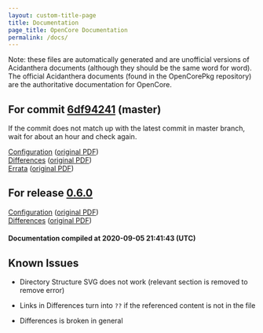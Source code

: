 ```yaml
---
layout: custom-title-page
title: Documentation
page_title: OpenCore Documentation
permalink: /docs/
---
```

Note: these files are automatically generated and are unofficial versions of Acidanthera documents (although they should be the same word for word). The official Acidanthera documents (found in the OpenCorePkg repository) are the authoritative documentation for OpenCore.

## For commit [6df94241](https://github.com/acidanthera/OpenCorePkg/tree/6df942413c09b5d64b8f7b4af17315d33ba8412c) (master)

If the commit does not match up with the latest commit in master branch, wait for about an hour and check again.

[Configuration](latest/Configuration.html) ([original PDF](https://github.com/acidanthera/OpenCorePkg/blob/6df942413c09b5d64b8f7b4af17315d33ba8412c/Docs/Configuration.pdf))
<br>
[Differences](latest/Differences.html) ([original PDF](https://github.com/acidanthera/OpenCorePkg/blob/6df942413c09b5d64b8f7b4af17315d33ba8412c/Docs/Differences/Differences.pdf))
<br>
[Errata](latest/Errata.html) ([original PDF](https://github.com/acidanthera/OpenCorePkg/blob/6df942413c09b5d64b8f7b4af17315d33ba8412c/Docs/Errata/Errata.pdf))

## For release [0.6.0](https://github.com/acidanthera/OpenCorePkg/tree/0.6.0)

[Configuration](release/Configuration.html) ([original PDF](https://github.com/acidanthera/OpenCorePkg/blob/0.6.0/Docs/Configuration.pdf))
<br>
[Differences](release/Differences.html) ([original PDF](https://github.com/acidanthera/OpenCorePkg/blob/0.6.0/Docs/Differences/Differences.pdf))

#### Documentation compiled at 2020-09-05 21:41:43 (UTC)

## Known Issues

* Directory Structure SVG does not work (relevant section is removed to remove error)

* Links in Differences turn into `??` if the referenced content is not in the file

* Differences is broken in general
